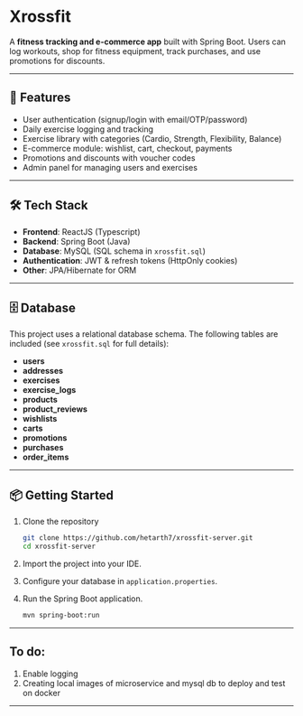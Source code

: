 # Xrossfit

A **fitness tracking and e-commerce app** built with Spring Boot.
Users can log workouts, shop for fitness equipment, track purchases, and use promotions for discounts.

---

## 🚀 Features

* User authentication (signup/login with email/OTP/password)
* Daily exercise logging and tracking
* Exercise library with categories (Cardio, Strength, Flexibility, Balance)
* E-commerce module: wishlist, cart, checkout, payments
* Promotions and discounts with voucher codes
* Admin panel for managing users and exercises

---

## 🛠️ Tech Stack

* **Frontend**: ReactJS (Typescript)
* **Backend**: Spring Boot (Java)
* **Database**: MySQL  (SQL schema in `xrossfit.sql`)
* **Authentication**: JWT & refresh tokens (HttpOnly cookies)
* **Other**: JPA/Hibernate for ORM

---

## 🗄️ Database

This project uses a relational database schema.
The following tables are included (see `xrossfit.sql` for full details):

* **users**
* **addresses**
* **exercises**
* **exercise\_logs**
* **products**
* **product\_reviews**
* **wishlists**
* **carts**
* **promotions**
* **purchases**
* **order\_items**

---

## 📦 Getting Started

1. Clone the repository

   ```bash
   git clone https://github.com/hetarth7/xrossfit-server.git
   cd xrossfit-server
   ```
2. Import the project into your IDE.
3. Configure your database in `application.properties`.
4. Run the Spring Boot application.

   ```bash
   mvn spring-boot:run
   ```

---

## To do:
1. Enable logging
2. Creating local images of microservice and mysql db to deploy and test on docker

---

[//]: # (## 📜 License)

[//]: # ()
[//]: # (This project is licensed under the MIT License.)

[//]: # ()
[//]: # (---)

